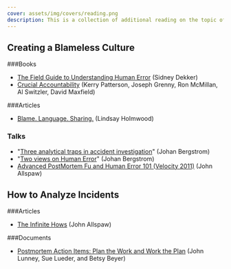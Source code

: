 ```yaml
---
cover: assets/img/covers/reading.png
description: This is a collection of additional reading on the topic of incident response that we've found useful.
---
```

## Creating a Blameless Culture
###Books
* [The Field Guide to Understanding Human Error](https://www.amazon.com/Field-Guide-Understanding-Human-Error/dp/0754648265) (Sidney Dekker)
* [Crucial Accountability](https://www.amazon.com/Crucial-Accountability-Resolving-Expectations-Commitments/dp/0071829318) (Kerry Patterson, Joseph Grenny, Ron McMillan, Al Switzler, David Maxfield)

###Articles
* [Blame. Language. Sharing.](http://fractio.nl/2015/10/30/blame-language-sharing/) (Lindsay Holmwood)

### Talks
* "[Three analytical traps in accident investigation](https://www.youtube.com/watch?v=TqaFT-0cY7U)" (Johan Bergstrom)
* "[Two views on Human Error](https://www.youtube.com/watch?v=rHeukoWWtQ8)" (Johan Bergstrom)
* [Advanced PostMortem Fu and Human Error 101 (Velocity 2011)](http://www.slideshare.net/jallspaw/advanced-postmortem-fu-and-human-error-101-velocity-2011) (John Allspaw)

## How to Analyze Incidents
###Articles
* [The Infinite Hows](https://www.oreilly.com/ideas/the-infinite-hows) (John Allspaw)

###Documents
* [Postmortem Action Items: Plan the Work and Work the Plan](https://www.usenix.org/system/files/login/articles/login_spring17_09_lunney.pdf) (John Lunney, Sue Lueder, and Betsy Beyer)